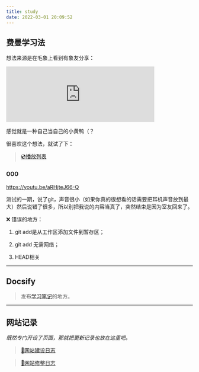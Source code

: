 ```yaml
---
title: study
date: 2022-03-01 20:09:52
---
```


## 费曼学习法

想法来源是在毛象上看到有象友分享：

<iframe src="https://moresci.sale/@Phi/107864759788602684/embed" class="mastodon-embed" style="max-width: 100%; border: 0" width="400" allowfullscreen="allowfullscreen"></iframe><script src="https://moresci.sale/embed.js" async="async"></script>

感觉就是一种自己当自己的小黄鸭（？

很喜欢这个想法，就试了下：

>[💿播放列表](https://youtube.com/playlist?list=PLoXXGb7xOStYvVLTVHPm2CgmB6g4r1rXO)

### 000 

https://youtu.be/aRHjteJ66-Q

测试的一期，说了git，声音很小（如果你真的很想看的话需要把耳机声音放到最大）然后说错了很多，所以别把我说的内容当真了，突然结束是因为室友回来了。

❌ 错误的地方：

1. git add是从工作区添加文件到暂存区；

2. git add 无需网络；

3. HEAD相关

-----

## Docsify


>发布[学习笔记](https://docstry-m8b8iq5lv-sunnky99.vercel.app/#/)的地方。

-----
## 网站记录

*既然专门开设了页面，那就把更新记录也放在这里吧。*

>[🔨网站建设日志](https://sunnky99.github.io/2021/03/10/%E7%BD%91%E7%AB%99%E5%BB%BA%E8%AE%BE%E6%97%A5%E5%BF%97/)

>[🔧网站修整日志](https://sunnky99.github.io/2022/03/01/%E8%AE%B0%E5%BD%95%E4%B8%80%E4%BA%9B%E9%81%87%E5%88%B0%E7%9A%84%E9%97%AE%E9%A2%98%E5%8F%8A%E5%8F%82%E8%80%83%E8%A7%A3%E5%86%B3%E6%96%B9%E6%B3%95/)